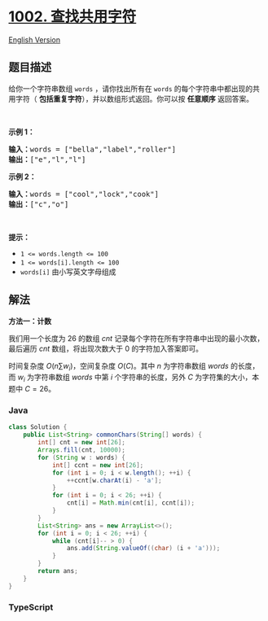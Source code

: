 # [1002. 查找共用字符](https://leetcode.cn/problems/find-common-characters)

[English Version](/solution/1000-1099/1002.Find%20Common%20Characters/README_EN.md)

## 题目描述

<!-- 这里写题目描述 -->

给你一个字符串数组 <code>words</code> ，请你找出所有在 <code>words</code> 的每个字符串中都出现的共用字符（ <strong>包括重复字符</strong>），并以数组形式返回。你可以按 <strong>任意顺序</strong> 返回答案。

<p>&nbsp;</p>

<p><strong>示例 1：</strong></p>

<pre>
<strong>输入：</strong>words = ["bella","label","roller"]
<strong>输出：</strong>["e","l","l"]
</pre>

<p><strong>示例 2：</strong></p>

<pre>
<strong>输入：</strong>words = ["cool","lock","cook"]
<strong>输出：</strong>["c","o"]
</pre>

<p>&nbsp;</p>

<p><strong>提示：</strong></p>

<ul>
	<li><code>1 &lt;= words.length &lt;= 100</code></li>
	<li><code>1 &lt;= words[i].length &lt;= 100</code></li>
	<li><code>words[i]</code> 由小写英文字母组成</li>
</ul>

## 解法

**方法一：计数**

我们用一个长度为 $26$ 的数组 $cnt$ 记录每个字符在所有字符串中出现的最小次数，最后遍历 $cnt$ 数组，将出现次数大于 $0$ 的字符加入答案即可。

时间复杂度 $O(n \sum w_i)$，空间复杂度 $O(C)$。其中 $n$ 为字符串数组 $words$ 的长度，而 $w_i$ 为字符串数组 $words$ 中第 $i$ 个字符串的长度，另外 $C$ 为字符集的大小，本题中 $C = 26$。

### **Java**

```java
class Solution {
    public List<String> commonChars(String[] words) {
        int[] cnt = new int[26];
        Arrays.fill(cnt, 10000);
        for (String w : words) {
            int[] ccnt = new int[26];
            for (int i = 0; i < w.length(); ++i) {
                ++ccnt[w.charAt(i) - 'a'];
            }
            for (int i = 0; i < 26; ++i) {
                cnt[i] = Math.min(cnt[i], ccnt[i]);
            }
        }
        List<String> ans = new ArrayList<>();
        for (int i = 0; i < 26; ++i) {
            while (cnt[i]-- > 0) {
                ans.add(String.valueOf((char) (i + 'a')));
            }
        }
        return ans;
    }
}
```

### **TypeScript**
